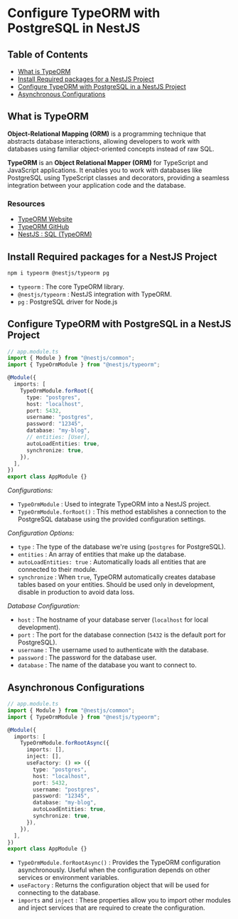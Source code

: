 # Configure TypeORM with PostgreSQL in NestJS

## Table of Contents

- [What is TypeORM](#what-is-typeorm)
- [Install Required packages for a NestJS Project](#install-required-packages-for-a-nestjs-project)
- [Configure TypeORM with PostgreSQL in a NestJS Project](#configure-typeorm-with-postgresql-in-a-nestjs-project)
- [Asynchronous Configurations](#asynchronous-configurations)

## What is TypeORM

**Object-Relational Mapping (ORM)** is a programming technique that abstracts database interactions, allowing developers to work with databases using familiar object-oriented concepts instead of raw SQL.

**TypeORM** is an **Object Relational Mapper (ORM)** for TypeScript and JavaScript applications. It enables you to work with databases like PostgreSQL using TypeScript classes and decorators, providing a seamless integration between your application code and the database.

### Resources

- [TypeORM Website](https://typeorm.io)
- [TypeORM GitHub](https://github.com/typeorm/typeorm)
- [NestJS : SQL (TypeORM)](https://docs.nestjs.com/recipes/sql-typeorm)

## Install Required packages for a NestJS Project

```bash
npm i typeorm @nestjs/typeorm pg
```

- `typeorm` : The core TypeORM library.
- `@nestjs/typeorm` : NestJS integration with TypeORM.
- `pg` : PostgreSQL driver for Node.js

## Configure TypeORM with PostgreSQL in a NestJS Project

```ts
// app.module.ts
import { Module } from "@nestjs/common";
import { TypeOrmModule } from "@nestjs/typeorm";

@Module({
  imports: [
    TypeOrmModule.forRoot({
      type: "postgres",
      host: "localhost",
      port: 5432,
      username: "postgres",
      password: "12345",
      database: "my-blog",
      // entities: [User],
      autoLoadEntities: true,
      synchronize: true,
    }),
  ],
})
export class AppModule {}
```

_Configurations:_

- `TypeOrmModule` : Used to integrate TypeORM into a NestJS project.
- `TypeOrmModule.forRoot()` : This method establishes a connection to the PostgreSQL database using the provided configuration settings.

_Configuration Options:_

- `type` : The type of the database we're using (`postgres` for PostgreSQL).
- `entities` : An array of entities that make up the database.
- `autoLoadEntities: true` : Automatically loads all entities that are connected to their module.
- `synchronize` : When `true`, TypeORM automatically creates database tables based on your entities. Should be used only in development, disable in production to avoid data loss.

_Database Configuration:_

- `host` : The hostname of your database server (`localhost` for local development).
- `port` : The port for the database connection (`5432` is the default port for PostgreSQL).
- `username` : The username used to authenticate with the database.
- `password` : The password for the database user.
- `database` : The name of the database you want to connect to.

## Asynchronous Configurations

```ts
// app.module.ts
import { Module } from "@nestjs/common";
import { TypeOrmModule } from "@nestjs/typeorm";

@Module({
  imports: [
    TypeOrmModule.forRootAsync({
      imports: [],
      inject: [],
      useFactory: () => ({
        type: "postgres",
        host: "localhost",
        port: 5432,
        username: "postgres",
        password: "12345",
        database: "my-blog",
        autoLoadEntities: true,
        synchronize: true,
      }),
    }),
  ],
})
export class AppModule {}
```

- `TypeOrmModule.forRootAsync()` : Provides the TypeORM configuration asynchronously. Useful when the configuration depends on other services or environment variables.
- `useFactory` : Returns the configuration object that will be used for connecting to the database.
- `imports` and `inject` : These properties allow you to import other modules and inject services that are required to create the configuration.
